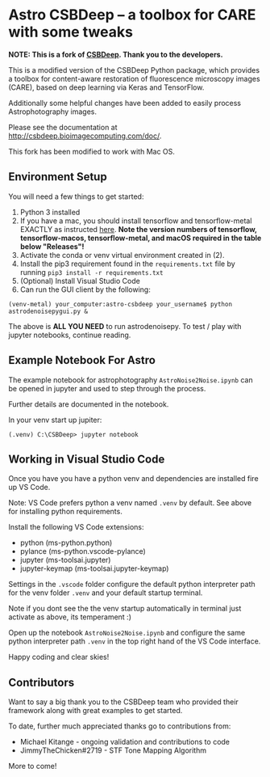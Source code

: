 # Astro CSBDeep – a toolbox for CARE with some tweaks

**NOTE: This is a fork of [CSBDeep](https://github.com/CSBDeep/CSBDeep). Thank you to the developers.**

This is a modified version of the CSBDeep Python package, which provides a toolbox for content-aware restoration of fluorescence microscopy images (CARE), based on deep learning via Keras and TensorFlow.

Additionally some helpful changes have been added to easily process Astrophotography images.

Please see the documentation at http://csbdeep.bioimagecomputing.com/doc/.

This fork has been modified to work with Mac OS. 

## Environment Setup

You will need a few things to get started:
1. Python 3 installed
2. If you have a mac, you should install tensorflow and tensorflow-metal EXACTLY as instructed [here](https://developer.apple.com/metal/tensorflow-plugin/). **Note the version numbers of tensorflow, tensorflow-macos, tensorflow-metal, and macOS required in the table below "Releases"!** 
3. Activate the conda or venv virtual environment created in (2).
3. Install the pip3 requirement found in the `requirements.txt` file by running `pip3 install -r requirements.txt`
4. (Optional) Install Visual Studio Code
5. Can run the GUI client by the following:
```
(venv-metal) your_computer:astro-csbdeep your_username$ python astrodenoisepygui.py &
```
The above is **ALL YOU NEED** to run astrodenoisepy.  To test / play with jupyter notebooks, continue reading.

## Example Notebook For Astro

The example notebook for astrophotography `AstroNoise2Noise.ipynb` can be opened in jupyter and used to step through the process.

Further details are documented in the notebook.

In your venv start up jupiter:

```
(.venv) C:\CSBDeep> jupyter notebook
```

## Working in Visual Studio Code

Once you have you have a python venv and dependencies are installed fire up VS Code.

Note: VS Code prefers python a venv named `.venv` by default. See above for installing python requirements.

Install the following VS Code extensions:

* python (ms-python.python)
* pylance (ms-python.vscode-pylance)
* jupyter (ms-toolsai.jupyter)
* jupyter-keymap (ms-toolsai.jupyter-keymap)

Settings in the `.vscode` folder configure the default python interpreter path for the venv folder `.venv` and your default startup terminal.

Note if you dont see the the venv startup automatically in terminal just activate as above, its temperament :) 

Open up the notebook `AstroNoise2Noise.ipynb` and configure the same python interpreter path `.venv` in the top right hand of the VS Code interface.

Happy coding and clear skies!

## Contributors

Want to say a big thank you to the CSBDeep team who provided their framework along with great examples to get started.

To date, further much appreciated thanks go to contributions from:

* Michael Kitange - ongoing validation and contributions to code
* JimmyTheChicken#2719 - STF Tone Mapping Algorithm

More to come!
